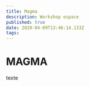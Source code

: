 ```yaml
---
title: Magma
description: Workshop espace
published: true
date: 2020-04-09T13:46:14.133Z
tags: 
---
```


# MAGMA
texte